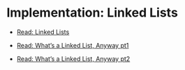 # Implementation: Linked Lists

* [Read: Linked Lists](https://codefellows.github.io/common_curriculum/data_structures_and_algorithms/Code_401/class-05/resources/singly_linked_list.html)

* [Read: What’s a Linked List, Anyway pt1](https://medium.com/basecs/whats-a-linked-list-anyway-part-1-d8b7e6508b9d)

* [Read: What’s a Linked List, Anyway pt2](https://medium.com/basecs/whats-a-linked-list-anyway-part-2-131d96f71996)